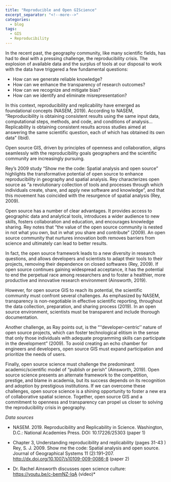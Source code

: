 ```yaml
---
title: "Reproducible and Open GIScience"
excerpt_separator: "<!--more-->"
categories:
  - blog
tags:
  - GIS
  - Reproducibility
---
```


In the recent past, the geography community, like many scientific fields, has had to deal with a pressing challenge, the reproducibility crisis. The explosion of available data and the surplus of tools at our disposal to work with the data have triggered a few fundamental questions: 

- How can we generate reliable knowledge? 
- How can we enhance the transparency of research outcomes?
- How can we recognize and mitigate bias? 
- How can we identify and eliminate misrepresentation?

In this context, reproducibility and replicability have emerged as foundational concepts (NASEM, 2019). According to NASEM, “Reproducibility is obtaining consistent results using the same input data, computational steps, methods, and code, and conditions of analysis… Replicability is obtaining consistent results across studies aimed at answering the same scientific question, each of which has obtained its own data” (Ibid).

Open source GIS, driven by principles of openness and collaboration, aligns seamlessly with the reproducibility goals geographers and the scientific community are increasingly pursuing. 

Rey’s 2009 study “Show me the code: Spatial analysis and open source” highlights the transformative potential of open source to enhance reproducibility in geography and spatial analysis. Rey characterizes open source as “a revolutionary collection of tools and processes through which individuals create, share, and apply new software and knowledge”, and that this movement has coincided with the resurgence of spatial analysis (Rey, 2009). 

Open source has a number of clear advantages. It provides access to geographic data and analytical tools, introduces a wider audience to new skills, fosters collaboration and education, and encourages knowledge sharing. Rey notes that “the value of the open source community is nested in not what you own, but in what you share and contribute” (2009). An open source community that nurtures innovation both removes barriers from science and ultimately can lead to better results. 

In fact, the open source framework leads to a new diversity in research questions, and allows developers and scientists to adapt their tools to their projects, removing their dependence on closed softwares (Rey, 2009). If open source continues gaining widespread acceptance, it has the potential to end the perpetual race among researchers and to foster a healthier, more productive and innovative research environment (Ainsworth, 2019). 

However, for open source GIS to reach its potential, the scientific community must confront several challenges. As emphasized by NASEM, transparency is non-negotiable in effective scientific reporting, throughout the data collection, preparation, and sharing process (2019). In an open source environment, scientists must be transparent and include thorough documentation. 

Another challenge, as Ray points out, is the “‘‘developer-centric’’ nature of open source projects, which can foster technological elitism in the sense that only those individuals with adequate programming skills can participate in the development” (2009). To avoid creating an echo chamber for engineers and developers, open source GIS must expand participation and prioritize the needs of users.

Finally, open source science must challenge the predominant academic/scientific model of “publish or perish” (Ainsworth, 2019). Open source science presents an alternate framework to the competition, prestige, and blame in academia, but its success depends on its recognition and adoption by prestigious institutions. If we can overcome these challenges, open source science is a shining opportunity to foster a new era of collaborative spatial science. Together, open source GIS and a commitment to openness and transparency can propel us closer to solving the reproducibility crisis in geography.


_Data sources_

* NASEM. 2019. Reproducibility and Replicability in Science. Washington, D.C.: National Academies Press. DOI: 10.17226/25303 (paper 1)

* Chapter 3, Understanding reproducibility and replicability (pages 31-43 )
Rey, S. J. 2009. Show me the code: Spatial analysis and open source. Journal of Geographical Systems 11 (2):191–207. http://dx.doi.org/10.1007/s10109-009-0086-8 (paper 2)

* Dr. Rachel Ainsworth discusses open science culture: https://youtu.be/c-bemNZ-IqA (video)* 